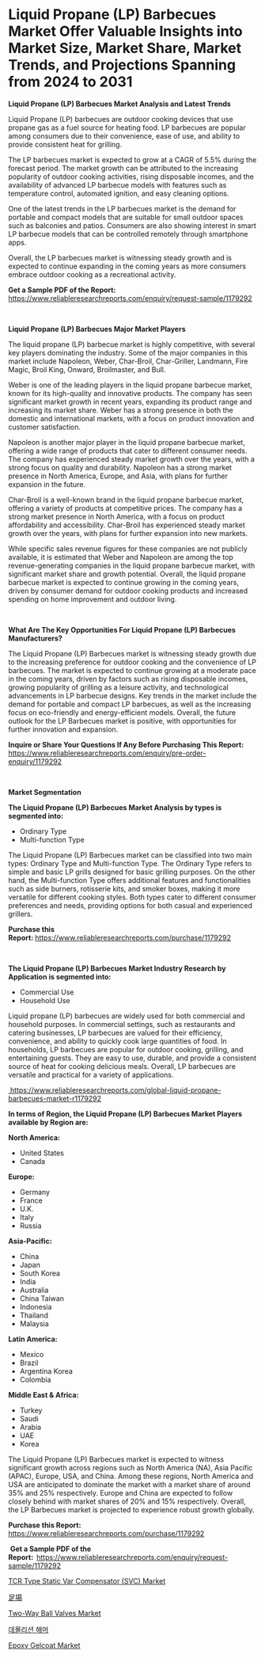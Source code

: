 <p><h1>Liquid Propane (LP) Barbecues Market Offer Valuable Insights into Market Size, Market Share, Market Trends, and Projections Spanning from 2024 to 2031</h1></p><p><strong>Liquid Propane (LP) Barbecues Market Analysis and Latest Trends</strong></p>
<p><p>Liquid Propane (LP) barbecues are outdoor cooking devices that use propane gas as a fuel source for heating food. LP barbecues are popular among consumers due to their convenience, ease of use, and ability to provide consistent heat for grilling.</p><p>The LP barbecues market is expected to grow at a CAGR of 5.5% during the forecast period. The market growth can be attributed to the increasing popularity of outdoor cooking activities, rising disposable incomes, and the availability of advanced LP barbecue models with features such as temperature control, automated ignition, and easy cleaning options.</p><p>One of the latest trends in the LP barbecues market is the demand for portable and compact models that are suitable for small outdoor spaces such as balconies and patios. Consumers are also showing interest in smart LP barbecue models that can be controlled remotely through smartphone apps.</p><p>Overall, the LP barbecues market is witnessing steady growth and is expected to continue expanding in the coming years as more consumers embrace outdoor cooking as a recreational activity.</p></p>
<p><strong>Get a Sample PDF of the Report:&nbsp;</strong> <a href="https://www.reliableresearchreports.com/enquiry/request-sample/1179292">https://www.reliableresearchreports.com/enquiry/request-sample/1179292</a></p>
<p>&nbsp;</p>
<p><strong>Liquid Propane (LP) Barbecues Major Market Players</strong></p>
<p><p>The liquid propane (LP) barbecue market is highly competitive, with several key players dominating the industry. Some of the major companies in this market include Napoleon, Weber, Char-Broil, Char-Griller, Landmann, Fire Magic, Broil King, Onward, Broilmaster, and Bull.</p><p>Weber is one of the leading players in the liquid propane barbecue market, known for its high-quality and innovative products. The company has seen significant market growth in recent years, expanding its product range and increasing its market share. Weber has a strong presence in both the domestic and international markets, with a focus on product innovation and customer satisfaction.</p><p>Napoleon is another major player in the liquid propane barbecue market, offering a wide range of products that cater to different consumer needs. The company has experienced steady market growth over the years, with a strong focus on quality and durability. Napoleon has a strong market presence in North America, Europe, and Asia, with plans for further expansion in the future.</p><p>Char-Broil is a well-known brand in the liquid propane barbecue market, offering a variety of products at competitive prices. The company has a strong market presence in North America, with a focus on product affordability and accessibility. Char-Broil has experienced steady market growth over the years, with plans for further expansion into new markets.</p><p>While specific sales revenue figures for these companies are not publicly available, it is estimated that Weber and Napoleon are among the top revenue-generating companies in the liquid propane barbecue market, with significant market share and growth potential. Overall, the liquid propane barbecue market is expected to continue growing in the coming years, driven by consumer demand for outdoor cooking products and increased spending on home improvement and outdoor living.</p></p>
<p>&nbsp;</p>
<p><strong>What Are The Key Opportunities For Liquid Propane (LP) Barbecues Manufacturers?</strong></p>
<p><p>The Liquid Propane (LP) Barbecues market is witnessing steady growth due to the increasing preference for outdoor cooking and the convenience of LP barbecues. The market is expected to continue growing at a moderate pace in the coming years, driven by factors such as rising disposable incomes, growing popularity of grilling as a leisure activity, and technological advancements in LP barbecue designs. Key trends in the market include the demand for portable and compact LP barbecues, as well as the increasing focus on eco-friendly and energy-efficient models. Overall, the future outlook for the LP Barbecues market is positive, with opportunities for further innovation and expansion.</p></p>
<p><strong>Inquire or Share Your Questions If Any Before Purchasing This Report:</strong> <a href="https://www.reliableresearchreports.com/enquiry/pre-order-enquiry/1179292">https://www.reliableresearchreports.com/enquiry/pre-order-enquiry/1179292</a></p>
<p>&nbsp;</p>
<p><strong>Market Segmentation</strong></p>
<p><strong>The Liquid Propane (LP) Barbecues Market Analysis by types is segmented into:</strong></p>
<p><ul><li>Ordinary Type</li><li>Multi-function Type</li></ul></p>
<p><p>The Liquid Propane (LP) Barbecues market can be classified into two main types: Ordinary Type and Multi-function Type. The Ordinary Type refers to simple and basic LP grills designed for basic grilling purposes. On the other hand, the Multi-function Type offers additional features and functionalities such as side burners, rotisserie kits, and smoker boxes, making it more versatile for different cooking styles. Both types cater to different consumer preferences and needs, providing options for both casual and experienced grillers.</p></p>
<p><strong>Purchase this Report:&nbsp;</strong><a href="https://www.reliableresearchreports.com/purchase/1179292">https://www.reliableresearchreports.com/purchase/1179292</a></p>
<p>&nbsp;</p>
<p><strong>The Liquid Propane (LP) Barbecues Market Industry Research by Application is segmented into:</strong></p>
<p><ul><li>Commercial Use</li><li>Household Use</li></ul></p>
<p><p>Liquid propane (LP) barbecues are widely used for both commercial and household purposes. In commercial settings, such as restaurants and catering businesses, LP barbecues are valued for their efficiency, convenience, and ability to quickly cook large quantities of food. In households, LP barbecues are popular for outdoor cooking, grilling, and entertaining guests. They are easy to use, durable, and provide a consistent source of heat for cooking delicious meals. Overall, LP barbecues are versatile and practical for a variety of applications.</p></p>
<p><a href="https://www.reliableresearchreports.com/global-liquid-propane-barbecues-market-r1179292">&nbsp;https://www.reliableresearchreports.com/global-liquid-propane-barbecues-market-r1179292</a></p>
<p><strong>In terms of Region, the Liquid Propane (LP) Barbecues Market Players available by Region are:</strong></p>
<p>
    <p> <strong> North America: </strong>
        <ul>
            <li>United States</li>
            <li>Canada</li>
        </ul>
        </p> 
    <p> <strong> Europe: </strong>
        <ul>
            <li>Germany</li>
            <li>France</li>
            <li>U.K.</li>
            <li>Italy</li>
            <li>Russia</li>
        </ul>
        </p> 
    <p> <strong> Asia-Pacific: </strong>
        <ul>
            <li>China</li>
            <li>Japan</li>
            <li>South Korea</li>
            <li>India</li>
            <li>Australia</li>
            <li>China Taiwan</li>
            <li>Indonesia</li>
            <li>Thailand</li>
            <li>Malaysia</li>
        </ul>
        </p> 
    <p> <strong> Latin America: </strong>
        <ul>
            <li>Mexico</li>
            <li>Brazil</li>
            <li>Argentina Korea</li>
            <li>Colombia</li>
        </ul>
        </p> 
    <p> <strong> Middle East & Africa: </strong>
        <ul>
            <li>Turkey</li>
            <li>Saudi</li>
            <li>Arabia</li>
            <li>UAE</li>
            <li>Korea</li>
        </ul>
    </p>
    </p>
<p><p>The Liquid Propane (LP) Barbecues market is expected to witness significant growth across regions such as North America (NA), Asia Pacific (APAC), Europe, USA, and China. Among these regions, North America and USA are anticipated to dominate the market with a market share of around 35% and 25% respectively. Europe and China are expected to follow closely behind with market shares of 20% and 15% respectively. Overall, the LP Barbecues market is projected to experience robust growth globally.</p></p>
<p><strong>Purchase this Report: </strong><a href="https://www.reliableresearchreports.com/purchase/1179292">https://www.reliableresearchreports.com/purchase/1179292</a></p>
<p>&nbsp;<strong>Get a Sample PDF of the Report:&nbsp;&nbsp;</strong><a href="https://www.reliableresearchreports.com/enquiry/request-sample/1179292">https://www.reliableresearchreports.com/enquiry/request-sample/1179292</a></p>
<p><strong></strong></p>
<p><p><a href="https://github.com/juancolorado15/Market-Research-Report-List-2/blob/main/tcr-type-static-var-compensator-svc-market.md">TCR Type Static Var Compensator (SVC) Market</a></p><p><a href="https://github.com/lily-u-genius/Market-Research-Report-List-1/blob/main/991827639556.md">足場</a></p><p><a href="https://github.com/mahnoor2003/Market-Research-Report-List-4/blob/main/two-way-ball-valves-market.md">Two-Way Ball Valves Market</a></p><p><a href="https://github.com/CliftonFisher9067/Market-Research-Report-List-1/blob/main/101864237648.md">데몰리션 해머</a></p><p><a href="https://issuu.com/reportprime-2/docs/epoxy-gelcoat-market-size-2030.pptx">Epoxy Gelcoat Market</a></p></p>